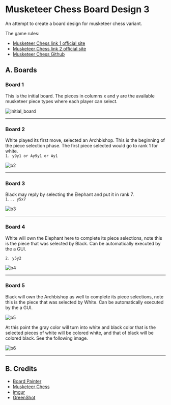 # Musketeer Chess Board Design 3
An attempt to create a board design for musketeer chess variant.

The game rules:  
* [Musketeer Chess link 1 official site](https://musketeerchess.net/games/musketeer/rules/rules-short.php)
* [Musketeer Chess link 2 official site](https://musketeerchess.net/site/game-rules/)
* [Musketeer Chess Github](https://github.com/fsmosca/musketeer-chess#j-example-game)

## A. Boards

### Board 1
This is the initial board. The pieces in columns x and y are the available musketeer piece types where each player can select.

![initial_board](https://i.imgur.com/yV9l0Sh.png)

***

### Board 2
White played its first move, selected an Archbishop. This is the beginning of the piece selection phase. The first piece selected would go to rank 1 for white.  
`1. y9y1 or Ay9y1 or Ay1`

![b2](https://i.imgur.com/lLIVRfT.png)

***

### Board 3
Black may reply by selecting the Elephant and put it in rank 7.  
`1... y5x7`

![b3](https://i.imgur.com/Mf6LH6m.png)

***

### Board 4
White will own the Elephant here to complete its piece selections, note this is the piece that was selected by Black. Can be automatically executed by the a GUI.

`2. y5y2`

![b4](https://i.imgur.com/1B9Kbzf.png)

***

### Board 5
Black will own the Archbishop as well to complete its piece selections, note this is the piece that was selected by White. Can be automatically executed by the a GUI. 

![b5](https://i.imgur.com/N9TUvGm.png)


At this point the gray color will turn into white and black color that is the selected pieces of white will be colored white, and that of black will be colored black. See the following image.

![b6](https://i.imgur.com/cSzVEhZ.png)

***



## B. Credits
* [Board Painter](https://github.com/jcfrog/board-painter)
* [Musketeer Chess](https://musketeerchess.net/tools/boardpainter/index.php)
* [imgur](https://imgur.com/)
* [GreenShot](https://getgreenshot.org/help/)
